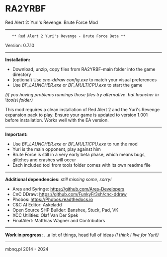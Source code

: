# RA2YRBF
Red Alert 2: Yuri's Revenge: Brute Force Mod

***********************************************************************
	   ** Red Alert 2 Yuri's Revenge - Brute Force Beta **
Version: 0.7.10
***********************************************************************
**Installation:**

- Download, unzip, copy files from RA2YRBF-main folder into the game directory
- (optional) Use *cnc-ddraw config.exe* to match your visual preferences
- Use *BF_LAUNCHER.exe* or *BF_MULTICPU.exe* to start the game

*(if you having problems runnings those files try alternative .bat launcher in \tools\ folder)*

This mod requires a clean installation of Red Alert 2 and the Yuri's Revenge expansion pack to play.
Ensure your game is updated to version 1.001 before installation.
Works well with the EA version.


***********************************************************************
**Important:**

- Use *BF_LAUNCHER.exe* or *BF_MULTICPU.exe* to run the mod
- Yuri is the main opponent, play against him
- Brute Force is still in a very early beta phase, which means bugs, glitches and crashes will occur
- Each included tool from tools folder comes with its own readme file

***********************************************************************
**Additional dependencies:**
*still missing some, sorry!*
- Ares and Syringe: https://github.com/Ares-Developers
- CnC DDraw: https://github.com/FunkyFr3sh/cnc-ddraw
- Phobos: https://Phobos.readthedocs.io
- C&C AI Editor: Askeladd
- Open Source SHP Builder: Banshee, Stuck, Pad, VK
- XCC Utilities: Olaf Van Der Spek
- FinalAlert: Matthias Wagner and Contributors

***********************************************************************
**Work in progress:**
...a lot of things, head full of ideas *(I think I live for Yuri!)*

***********************************************************************
mbnq.pl 2014 - 2024
